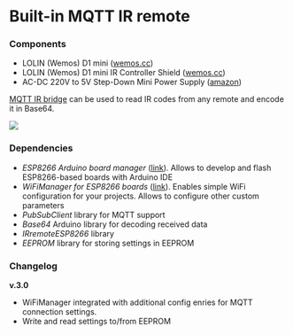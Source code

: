 # Built-in MQTT IR remote

### Components
* LOLIN (Wemos) D1 mini ([wemos.cc](https://www.wemos.cc/en/latest/d1/d1_mini.html))
* LOLIN (Wemos) D1 mini IR Controller Shield ([wemos.cc](https://www.wemos.cc/en/latest/d1_mini_shield/ir.html))
* AC-DC 220V to 5V Step-Down Mini Power Supply ([amazon](https://www.amazon.com/Hi-link-HLK-PM01-Step-Down-Intelligent-Household/dp/B01B7G6LYE))

[MQTT IR bridge](/devices/edwin_mqtt_ir_bridge) can be used to read IR codes from any remote and encode it in Base64.

![](https://github.com/estevez-dev/edwin-home/raw/master/devices/ir_remote_mqtt/ir_remote_mqtt.png)

### Dependencies

* _ESP8266 Arduino board manager_ ([link](https://github.com/esp8266/Arduino)). Allows to develop and flash ESP8266-based boards with Arduino IDE 
* _WiFiManager for ESP8266 boards_ ([link](https://github.com/tzapu/WiFiManager)). Enables simple WiFi configuration for your projects. Allows to configure other custom parameters
* _PubSubClient_ library for MQTT support
* _Base64_ Arduino library for decoding received data
* _IRremoteESP8266_ library
* _EEPROM_ library for storing settings in EEPROM

### Changelog
**v.3.0**
* WiFiManager integrated with additional config enries for MQTT connection settings.
* Write and read settings to/from EEPROM
